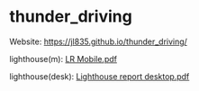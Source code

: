 # thunder_driving

Website:
https://jl835.github.io/thunder_driving/

lighthouse(m):
[LR Mobile.pdf](https://github.com/jl835/thunder_driving/files/13506813/LR.Mobile.pdf)


lighthouse(desk):
[Lighthouse report desktop.pdf](https://github.com/jl835/thunder_driving/files/13506612/Lighthouse.report.desktop.pdf)
